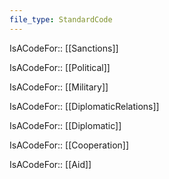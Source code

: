 ```yaml
---
file_type: StandardCode
---
```

IsACodeFor:: [[Sanctions]]

IsACodeFor:: [[Political]]

IsACodeFor:: [[Military]]

IsACodeFor:: [[DiplomaticRelations]]

IsACodeFor:: [[Diplomatic]]

IsACodeFor:: [[Cooperation]]

IsACodeFor:: [[Aid]]

